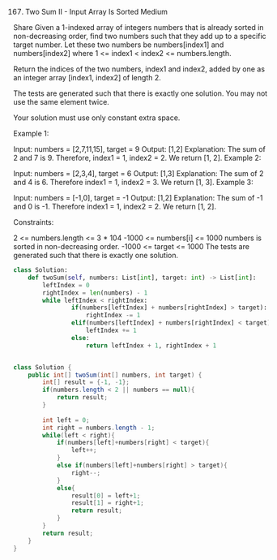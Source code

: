 167. Two Sum II - Input Array Is Sorted
Medium

Share
Given a 1-indexed array of integers numbers that is already sorted in non-decreasing order, find two numbers such that they add up to a specific target number. Let these two numbers be numbers[index1] and numbers[index2] where 1 <= index1 < index2 <= numbers.length.

Return the indices of the two numbers, index1 and index2, added by one as an integer array [index1, index2] of length 2.

The tests are generated such that there is exactly one solution. You may not use the same element twice.

Your solution must use only constant extra space.

 

Example 1:

Input: numbers = [2,7,11,15], target = 9
Output: [1,2]
Explanation: The sum of 2 and 7 is 9. Therefore, index1 = 1, index2 = 2. We return [1, 2].
Example 2:

Input: numbers = [2,3,4], target = 6
Output: [1,3]
Explanation: The sum of 2 and 4 is 6. Therefore index1 = 1, index2 = 3. We return [1, 3].
Example 3:

Input: numbers = [-1,0], target = -1
Output: [1,2]
Explanation: The sum of -1 and 0 is -1. Therefore index1 = 1, index2 = 2. We return [1, 2].
 

Constraints:

2 <= numbers.length <= 3 * 104
-1000 <= numbers[i] <= 1000
numbers is sorted in non-decreasing order.
-1000 <= target <= 1000
The tests are generated such that there is exactly one solution.

```python
class Solution:
    def twoSum(self, numbers: List[int], target: int) -> List[int]:
        leftIndex = 0
        rightIndex = len(numbers) - 1
        while leftIndex < rightIndex:
                if(numbers[leftIndex] + numbers[rightIndex] > target):
                    rightIndex -= 1
                elif(numbers[leftIndex] + numbers[rightIndex] < target):
                    leftIndex += 1
                else:
                    return leftIndex + 1, rightIndex + 1
```

```java

class Solution {
    public int[] twoSum(int[] numbers, int target) {
        int[] result = {-1, -1};
        if(numbers.length < 2 || numbers == null){
            return result;
        }
        
        int left = 0;
        int right = numbers.length - 1;
        while(left < right){
            if(numbers[left]+numbers[right] < target){
                left++;
            }
            else if(numbers[left]+numbers[right] > target){
                right--;
            }
            else{
                result[0] = left+1;
                result[1] = right+1;
                return result;
            }
        }
        return result;
    }
}
```